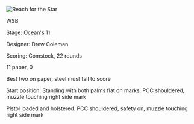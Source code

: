 ![Reach for the Star](https://github.com/bagellord/USPSA-Stages/blob/master/21-25%20rounds/Ocean's%2011%20-%2022%20rounds%20-%20Comstock/Ocean's%2011.png)

WSB

Stage: Ocean's 11

Designer: Drew Coleman

Scoring: Comstock, 22 rounds

11 paper, 0

Best two on paper, steel must fall to score

Start position: Standing with both palms flat on marks. PCC shouldered, muzzle touching right side mark

Pistol loaded and holstered. PCC shouldered, safety on, muzzle touching right side mark
